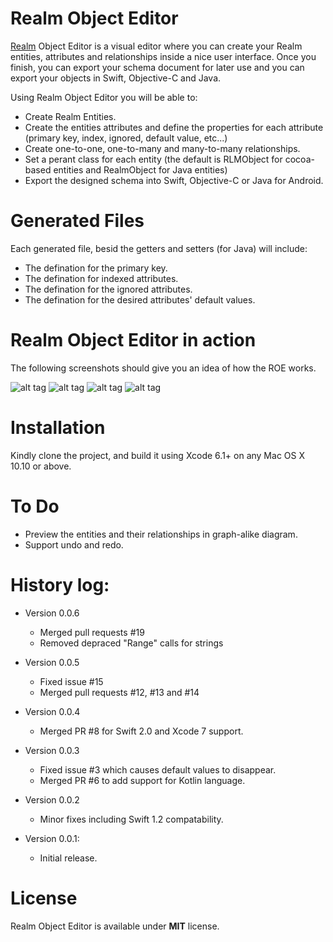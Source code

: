Realm Object Editor
==========
[Realm](http://realm.io) Object Editor is a visual editor where you can create your Realm entities, attributes and relationships inside a nice user interface. Once you finish, you can export your schema document for later use and you can export your objects in Swift, Objective-C and Java.

Using Realm Object Editor you will be able to:
* Create Realm Entities.
* Create the entities attributes and define the properties for each attribute (primary key, index, ignored, default value, etc...)
* Create one-to-one, one-to-many and many-to-many relationships.
* Set a perant class for each entity (the default is RLMObject for cocoa-based entities and RealmObject for Java entities)
* Export the designed schema into Swift, Objective-C or Java for Android.



Generated Files
========================
Each generated file, besid the getters and setters (for Java) will include:
* The defination for the primary key.
* The defination for indexed attributes.
* The defination for the ignored attributes.
* The defination for the desired attributes' default values.

Realm Object Editor in action
========================

The following screenshots should give you an idea of how the ROE works.

![alt tag](https://cloud.githubusercontent.com/assets/5157350/5888257/55f0820c-a400-11e4-97cf-3c43dfaed7cf.png)
![alt tag](https://cloud.githubusercontent.com/assets/5157350/5888258/55f51f9c-a400-11e4-8de7-2fbd1f0b5eec.png)
![alt tag](https://cloud.githubusercontent.com/assets/5157350/5888259/56060cd0-a400-11e4-9c90-2a3cf4266697.png)
![alt tag](https://cloud.githubusercontent.com/assets/5157350/5888380/712ddd6c-a405-11e4-8d49-870d8b0ffe4a.png)

Installation
========================
Kindly clone the project, and build it using Xcode 6.1+ on any Mac OS X 10.10 or above.

To Do
========================
* Preview the entities and their relationships in graph-alike diagram.
* Support undo and redo.


History log:
========================
* Version 0.0.6
	- Merged pull requests #19
	- Removed depraced "Range" calls for strings
	
* Version 0.0.5
	- Fixed issue #15
	- Merged pull requests #12, #13 and #14

* Version 0.0.4
  - Merged PR #8 for Swift 2.0 and Xcode 7 support.
  
* Version 0.0.3
  - Fixed issue #3 which causes default values to disappear.
  - Merged PR #6 to add support for Kotlin language.
  
* Version 0.0.2
  - Minor fixes including Swift 1.2 compatability.

* Version 0.0.1:
  - Initial release.


License
========================
Realm Object Editor is available under **MIT** license.
